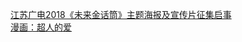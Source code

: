   
[江苏广电2018《未来金话筒》主题海报及宣传片征集启事](http://www.dianyue.me/archives/934/hm0ufg8j9u7irxvk/)  
[漫画：超人的爱](http://www.dianyue.me/archives/824/92b0ksz8ji4lwikp/)